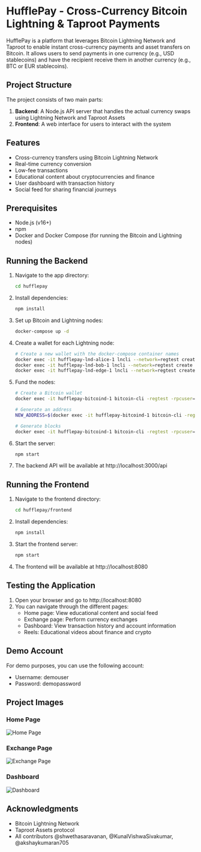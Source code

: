 # HufflePay - Cross-Currency Bitcoin Lightning & Taproot Payments

HufflePay is a platform that leverages Bitcoin Lightning Network and Taproot to enable instant cross-currency payments and asset transfers on Bitcoin. It allows users to send payments in one currency (e.g., USD stablecoins) and have the recipient receive them in another currency (e.g., BTC or EUR stablecoins).

## Project Structure

The project consists of two main parts:
1. **Backend**: A Node.js API server that handles the actual currency swaps using Lightning Network and Taproot Assets
2. **Frontend**: A web interface for users to interact with the system

## Features

- Cross-currency transfers using Bitcoin Lightning Network
- Real-time currency conversion
- Low-fee transactions
- Educational content about cryptocurrencies and finance
- User dashboard with transaction history
- Social feed for sharing financial journeys

## Prerequisites

- Node.js (v16+)
- npm
- Docker and Docker Compose (for running the Bitcoin and Lightning nodes)

## Running the Backend

1. Navigate to the app directory:
   ```bash
   cd hufflepay
   ```

2. Install dependencies:
   ```bash
   npm install
   ```

3. Set up Bitcoin and Lightning nodes:
   ```bash
   docker-compose up -d
   ```

4. Create a wallet for each Lightning node:
   ```bash
   # Create a new wallet with the docker-compose container names
   docker exec -it hufflepay-lnd-alice-1 lncli --network=regtest create
   docker exec -it hufflepay-lnd-bob-1 lncli --network=regtest create
   docker exec -it hufflepay-lnd-edge-1 lncli --network=regtest create
   ```

5. Fund the nodes:
   ```bash
   # Create a Bitcoin wallet
   docker exec -it hufflepay-bitcoind-1 bitcoin-cli -regtest -rpcuser=bitcoin -rpcpassword=bitcoin createwallet "mywallet"
   
   # Generate an address
   NEW_ADDRESS=$(docker exec -it hufflepay-bitcoind-1 bitcoin-cli -regtest -rpcuser=bitcoin -rpcpassword=bitcoin -rpcwallet=mywallet getnewaddress)
   
   # Generate blocks
   docker exec -it hufflepay-bitcoind-1 bitcoin-cli -regtest -rpcuser=bitcoin -rpcpassword=bitcoin -rpcwallet=mywallet generatetoaddress 101 "$NEW_ADDRESS"
   ```

6. Start the server:
   ```bash
   npm start
   ```

7. The backend API will be available at http://localhost:3000/api

## Running the Frontend

1. Navigate to the frontend directory:
   ```bash
   cd hufflepay/frontend
   ```

2. Install dependencies:
   ```bash
   npm install
   ```

3. Start the frontend server:
   ```bash
   npm start
   ```

4. The frontend will be available at http://localhost:8080

## Testing the Application

1. Open your browser and go to http://localhost:8080
2. You can navigate through the different pages:
   - Home page: View educational content and social feed
   - Exchange page: Perform currency exchanges
   - Dashboard: View transaction history and account information
   - Reels: Educational videos about finance and crypto

## Demo Account

For demo purposes, you can use the following account:
- Username: demouser
- Password: demopassword

## Project Images

### Home Page
![Home Page](screenshot_home.png)

### Exchange Page
![Exchange Page](screenshot_exchange.png)

### Dashboard
![Dashboard](screenshot_dashboard.png)

## Acknowledgments

- Bitcoin Lightning Network
- Taproot Assets protocol
- All contributors @shwethasaravanan, @KunalVishwaSivakumar, @akshaykumaran705
